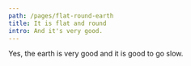```yaml
---
path: /pages/flat-round-earth
title: It is flat and round
intro: And it's very good.
---
```


Yes, the earth is very good and it is good to go slow.
